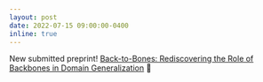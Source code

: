 ```yaml
---
layout: post
date: 2022-07-15 09:00:00-0400
inline: true
---
```


New submitted preprint! [Back-to-Bones: Rediscovering the Role of Backbones in Domain Generalization](https://arxiv.org/pdf/2209.01121.pdf) 🤯
